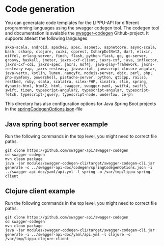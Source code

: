 # Code generation

You can generatate code templates for the LIPPU-API for different
programming languages using the swagger codegen tool. The codegen tool
and documentation is avaiable the [swagger-codegen](https://github.com/swagger-api/swagger-codegen) 
Github-project. It supports atleast the following languages
```
akka-scala, android, apache2, apex, aspnet5, aspnetcore, async-scala, bash, csharp, clojure, cwiki, cpprest, CsharpDotNet2, dart, elixir, eiffel, erlang-server, finch, flash, python-flask, go, go-server, groovy, haskell, jmeter, jaxrs-cxf-client, jaxrs-cxf, java, inflector, jaxrs-cxf-cdi, jaxrs-spec, jaxrs, msf4j, java-play-framework, jaxrs-resteasy-eap, jaxrs-resteasy, javascript, javascript-closure-angular, java-vertx, kotlin, lumen, nancyfx, nodejs-server, objc, perl, php, php-symfony, powershell, pistache-server, python, qt5cpp, rails5, restbed, ruby, scala, scalatra, silex-PHP, sinatra, slim, spring, dynamic-html, html2, html, swagger, swagger-yaml, swift4, swift3, swift, tizen, typescript-angular2, typescript-angular, typescript-fetch, typescript-jquery, typescript-node, undertow, ze-ph
``` 
This directory has also configuration options for Java Spring Boot projects
in the [springCodegenOptions.json](springCodegenOptions.json)-file 

## Java spring boot server example
Run the following commands in the top level, you might
need to correct file paths.

```
git clone https://github.com/swagger-api/swagger-codegen
cd swagger-codegen
mvn clean package
java -jar modules/swagger-codegen-cli/target/swagger-codegen-cli.jar generate -c ../swagger-api-doc/codegen/springCodegenOptions.json -i ../swagger-api-doc/yaml/api.yml -l spring -o /var/tmp/lippu-spring-client
```

## Clojure client example
Run the following commands in the top level, you might
need to correct file paths.

```
git clone https://github.com/swagger-api/swagger-codegen
cd swagger-codegen
mvn clean package
java -jar modules/swagger-codegen-cli/target/swagger-codegen-cli.jar generate -i ../swagger-api-doc/yaml/api.yml -l clojure -o /var/tmp/lippu-clojure-client
```
